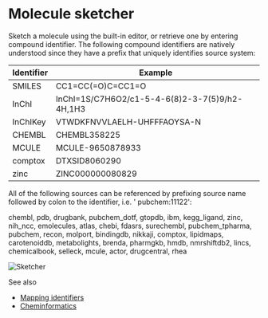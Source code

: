 <!-- TITLE: Molecule sketcher -->
<!-- SUBTITLE: -->

# Molecule sketcher

Sketch a molecule using the built-in editor, or retrieve one by entering compound identifier. The following compound
identifiers are natively understood since they have a prefix that uniquely identifies source system:

| Identifier       | Example                                            |
|------------------|----------------------------------------------------|
| SMILES           | CC1=CC(=O)C=CC1=O                                  |
| InChI            | InChI=1S/C7H6O2/c1-5-4-6(8)2-3-7(5)9/h2-4H,1H3     |
| InChIKey         | VTWDKFNVVLAELH-UHFFFAOYSA-N                        |
| CHEMBL           | CHEMBL358225                                       |
| MCULE            | MCULE-9650878933                                   |
| comptox          | DTXSID8060290                                      |
| zinc             | ZINC000000080829                                   |

All of the following sources can be referenced by prefixing source name followed by colon to the identifier, i.e. '
pubchem:11122':

chembl, pdb, drugbank, pubchem_dotf, gtopdb, ibm, kegg_ligand, zinc, nih_ncc, emolecules, atlas, chebi, fdasrs,
surechembl, pubchem_tpharma, pubchem, recon, molport, bindingdb, nikkaji, comptox, lipidmaps, carotenoiddb,
metabolights, brenda, pharmgkb, hmdb, nmrshiftdb2, lincs, chemicalbook, selleck, mcule, actor, drugcentral, rhea

![Sketcher](../../uploads/chem/sketcher.png "Sketcher")

See also

* [Mapping identifiers](cheminformatics.md)
* [Cheminformatics](cheminformatics.md)
